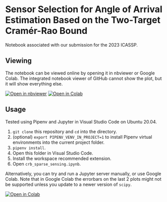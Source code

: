 # Sensor Selection for Angle of Arrival Estimation Based on the Two-Target Cramér-Rao Bound

Notebook associated with our submission for the 2023 ICASSP.

## Viewing

The notebook can be viewed online by opening it in nbviewer or Google Colab. The integrated notebook viewer of GitHub cannot show the plot, but it will show everything else.

[![Open in nbviewer](https://img.shields.io/static/v1?label&message=Open+in+nbviewer&color=343433&style=for-the-badge&logo=jupyter)](https://nbviewer.org/github/CostasAK/icassp2023/blob/main/crb_sparse_sensing.ipynb)
[![Open in Colab](https://img.shields.io/static/v1?label&message=Open+in+Colab&color=097ABB&style=for-the-badge&logo=googlecolab)](https://colab.research.google.com/github/CostasAK/icassp2023/blob/main/crb_sparse_sensing.ipynb)

## Usage

Tested using Pipenv and Jupyter in Visual Studio Code on Ubuntu 20.04.

1. `git clone` this repository and `cd` into the directory.
2. (optional) `export PIPENV_VENV_IN_PROJECT=1` to install Pipenv virtual environments into the current project folder.
3. `pipenv install`.
4. Open this folder in Visual Studio Code.
5. Install the workspace recommended extension.
6. Open `crb_sparse_sensing.ipynb`.

Alternatively, you can try and run a Jupyter server manually, or use Google Colab. Note that in Google Colab the errorbars on the last 2 plots might not be supported unless you update to a newer version of `scipy`.

[![Open in Colab](https://img.shields.io/static/v1?label&message=Open+in+Colab&color=097ABB&style=for-the-badge&logo=googlecolab)](https://colab.research.google.com/github/CostasAK/icassp2023/blob/main/crb_sparse_sensing.ipynb)
